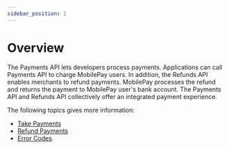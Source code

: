 ```yaml
---
sidebar_position: 1
---
```


# Overview

The Payments API lets developers process payments. Applications can call Payments API to charge MobilePay users. In addition, the Refunds API enables merchants to refund payments. MobilePay processes the refund and returns the payment to MobilePay user's bank account. The Payments API and Refunds API collectively offer an integrated payment experience.

The following topics gives more information:

- [Take Payments](/docs/payments-refunds/create-payments)
- [Refund Payments](/docs/payments-refunds/refund-payments)
- [Error Codes](/docs/payments-refunds/error-codes)
